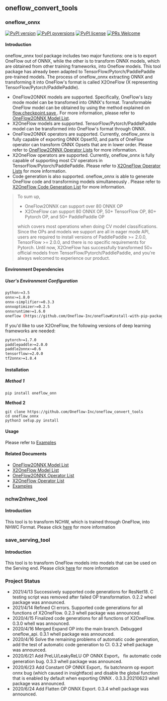 ## oneflow_convert_tools


### oneflow_onnx

[![PyPI version](https://img.shields.io/pypi/v/oneflow-onnx.svg)](https://pypi.python.org/pypi/oneflow-onnx/)
[![PyPI pyversions](https://img.shields.io/pypi/pyversions/oneflow-onnx.svg)](https://pypi.python.org/pypi/oneflow-onnx/)
[![PyPI license](https://img.shields.io/pypi/l/oneflow-onnx.svg)](https://pypi.python.org/pypi/oneflow-onnx/)
[![PRs Welcome](https://img.shields.io/badge/PRs-welcome-brightgreen.svg)](https://github.com/Oneflow-Inc/oneflow_convert_tools/pulls)

#### Introduction

oneflow_onnx tool package includes two major functions: one is to export OneFlow out of ONNX, while the other is to transform ONNX models, which are obtained from other training frameworks, into Oneflow models. This tool package has already been adapted to TensorFlow/Pytorch/PaddlePaddle pre-trained models. The process of oneflow_onnx extracting ONNX and transforming it into OneFlow's format is called X2OneFlow (X representing TensorFlow/Pytorch/PaddlePaddle).

- OneFlow2ONNX models are supported. Specifically, OneFlow's lazy mode model can be transfomed into ONNX's format. Transformable OneFlow model can be obtained by using the method explained on [flow.checkpoint.save ](https://docs.oneflow.org/basics_topics/model_load_save.html). For more information, please refer to [OneFlow2ONNX Model List](docs/oneflow2onnx/oneflow2onnx_model_zoo.md).
- X2OneFlow models are supported. TensorFlow/Pytorch/PaddlePaddle model can be transformed into OneFlow's format through ONNX.
- OneFlow2ONNX operators are supported. Currently, oneflow_onnx is fully capable of exporting ONNX Opset10, and parts of OneFlow operator can transform ONNX Opsets that are in lower order. Please refer to [OneFlow2ONNX Operator Lists](docs/oneflow2onnx/op_list.md) for more information.
- X2OneFlow operators are supported. Currently, oneflow_onnx is fully capable of supporting most CV operators in TensorFlow/Pytorch/PaddlePaddle. Please refer to [X2OneFlow Operator Lists](docs/x2oneflow/op_list.md) for more information.
- Code generation is also supported. oneflow_onnx is able to generate OneFlow code and transforming models simultaneously . Please refer to [X2OneFlow Code Generation List](docs/x2oneflow/code_gen.md) for more information.

> To sum up,
>
> - OneFlow2ONNX can support over 80 ONNX OP
> - X2OneFlow can support 80 ONNX OP,  50+ TensorFlow OP, 80+ Pytorch OP, and 50+ PaddlePaddle OP
>
> which covers most operations when doing CV model classifications. Since the OPs and models we support are all in eager mode API, users are required to install versions of PaddlePaddle >= 2.0.0, TensorFlow >= 2.0.0, and there is no specific requirements for Pytorch. Until now, X2OneFlow has successfully transformed 50+ official models from TensorFlow/Pytorch/PaddlePaddle, and you're always welcomed to experience our product.

#### Environment Dependencies

##### User's Environment Configuration

```sh
python>=3.5
onnx>=1.8.0
onnx-simplifier>=0.3.3
onnxoptimizer>=0.2.5
onnxruntime>=1.6.0
oneflow (https://github.com/Oneflow-Inc/oneflow#install-with-pip-package)
```

If you'd llike to use X2OneFlow, the following versions of deep learning frameworks are needed:

```sh
pytorch>=1.7.0
paddlepaddle>=2.0.0
paddle2onnx>=0.6
tensorflow>=2.0.0
tf2onnx>=1.8.4
```

#### Installation

##### Method 1

```sh
pip install oneflow_onn
```

**Method 2**

```
git clone https://github.com/Oneflow-Inc/oneflow_convert_tools
cd oneflow_onnx
python3 setup.py install
```

#### Usage

Please refer to [Examples](examples/README.md)

#### Related Documents

- [OneFlow2ONNX Model List](docs/oneflow2onnx/oneflow2onnx_model_zoo.md)
- [X2OneFlow Model List](docs/x2oneflow/x2oneflow_model_zoo.md)
- [OneFlow2ONNX Operator List](docs/oneflow2onnx/op_list.md)
- [X2OneFlow Operator List](docs/x2oneflow/op_list.md)
- [Examples](examples/README.md)

### nchw2nhwc_tool

#### Introduction

This tool is to transform NCHW, which is trained through OneFlow, into NHWC Format. Please click [here](nchw2nhwc_tool/README.md) for more information


### save_serving_tool

#### Introduction

This tool is to transform OneFlow models into models that can be used on the Serving end. Please click [here](save_serving_tool/README.md) for more information

### Project Status

- 2021/4/13 Successively supported code generations for ResNet18. C testing script was removed after failed OP transformation. 0.2.2 wheel package was announced.
- 2021/4/14 Refined CI errors. Supported code generations for all functions of X2OneFlow. 0.2.3 whell package was announced.
- 2020/4/15 Finalized code generations for all functions of X2OneFlow. 0.3.0 whell was announced.
- 2020/4/16 Merged Expand OP into the main branch. Debugged oneflow_api. 0.3.1 whell package was announced.
- 2020/4/16 Solve the remaining problems of automatic code generation, add the test of automatic code generation to CI. 0.3.2 whell package was announced. 
- 2020/6/21 Add PreLU/LeakyReLU OP ONNX Export， fix automatic code generation bug. 0.3.3 whell package was announced. 
- 2020/6/23 Add Constant OP ONNX Export，fix batchnorm op export onnx bug (which caused in insightface) and disable the global function that 
is enabled by default when exporting ONNX . 0.3.3.20210623 whell package was announced. 
- 2020/6/24 Add Flatten OP ONNX Export. 0.3.4 whell package was announced. 

